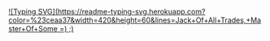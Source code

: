 [![Typing SVG](https://readme-typing-svg.herokuapp.com?color=%23ceaa37&width=420&height=60&lines=Jack+Of+All+Trades,+Master+Of+Some =)   ;)](https://git.io/typing-svg)

<!--
**thoraiia/thoraiia** is a ✨ _special_ ✨ repository because its `README.md` (this file) appears on your GitHub profile.

Here are some ideas to get you started:

- 🔭 I’m currently working on ...
- 🌱 I’m currently learning ...
- 👯 I’m looking to collaborate on ...
- 🤔 I’m looking for help with ...
- 💬 Ask me about ...
- 📫 How to reach me: ...
- 😄 Pronouns: ...
- ⚡ Fun fact: ...
-->
